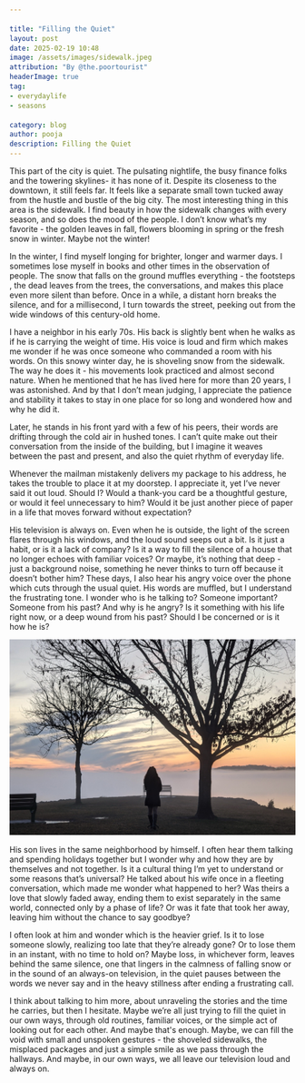 ```yaml
---

title: "Filling the Quiet"
layout: post
date: 2025-02-19 10:48
image: /assets/images/sidewalk.jpeg
attribution: "By @the.poortourist"
headerImage: true
tag:
- everydaylife
- seasons
  
category: blog
author: pooja
description: Filling the Quiet
---
```



This part of the city is quiet. The pulsating nightlife, the busy finance folks and the towering skylines- it has none of it. Despite its closeness to the downtown, it still feels far. It feels like a separate small town tucked away from the hustle and bustle of the big city. The most interesting thing in this area is the sidewalk. I find beauty in how the sidewalk changes with every season, and so does the mood of the people. I don’t know what’s my favorite - the golden leaves in fall, flowers blooming in spring or the fresh snow in winter. Maybe not the winter! 


In the winter, I find myself longing for brighter, longer and warmer days. I sometimes lose myself in books and other times in the observation of people. The snow that falls on the ground muffles everything - the footsteps , the dead leaves from the trees, the conversations, and makes this place even more silent than before. Once in a while, a distant horn breaks the silence, and for a millisecond, I turn towards the street, peeking out from the wide windows of this century-old home. 

I  have a neighbor in his early 70s. His back is slightly bent when he walks as if he is carrying the weight of time. His voice is loud and firm which makes me wonder if he was once someone who commanded a room with his words. On this snowy winter day, he is shoveling snow from the sidewalk. The way he does it - his movements look practiced and almost second nature. When he mentioned that he has lived here for more than 20 years, I was astonished. And by that I don’t mean judging, I appreciate the patience and stability it takes to stay in one place for so long and wondered how and why he did it. 

Later, he stands in his front yard with a few of his peers, their words are drifting through the cold air in hushed tones. I can’t quite make out their conversation from the inside of the building, but I imagine it weaves between the past and present, and also the quiet rhythm of everyday life.

Whenever the mailman mistakenly delivers my package to his address, he takes the trouble to place it at my doorstep. I appreciate it, yet I’ve never said it out loud. Should I? Would a thank-you card be a thoughtful gesture, or would it feel unnecessary to him? Would it be just another piece of paper in a life that moves forward without expectation? 

His television is always on. Even when he is outside, the light of the screen flares through his windows, and the loud sound seeps out a bit. Is it just a habit, or is it a lack of company? Is it a way to fill the silence of a house that no longer echoes with familiar voices? Or maybe, it’s nothing that deep - just a background noise, something he never thinks to turn off because it doesn’t bother him? 
These days, I also hear his angry voice over the phone which cuts through the usual quiet. His words are muffled, but I understand the frustrating tone. I wonder who is he talking to? Someone important? Someone from his past? And why is he angry? Is it something with his life right now, or a deep wound from his past?  Should I be concerned or is it how he is? 

<div class="image-caption">
  <img src="/assets/images/alone.jpg" alt="staring at the sunset alone">
  <!-- <figcaption>
    Staring at the sunset alone
  </figcaption> -->
</div>

His son lives in the same neighborhood by himself. I often hear them talking and spending holidays together but I wonder why and how they are by themselves and not together. Is it a cultural thing I’m yet to understand or some reasons that’s universal? He talked about his wife once in a fleeting conversation, which made me wonder what happened to her? Was theirs a love that slowly faded away, ending them to exist separately in the same world, connected only by a phase of life? Or was it fate that took her away, leaving him without the chance to say goodbye?

I often look at him and wonder which is the heavier grief. Is it to lose someone slowly, realizing too late that they’re already gone? Or to lose them in an instant, with no time to hold on? Maybe loss, in whichever form, leaves behind the same silence, one that lingers in the calmness of falling snow or in the sound of an always-on television, in the quiet pauses between the words we never say and in the heavy stillness after ending a frustrating call. 

I think about talking to him more, about unraveling the stories and the time he carries, but then I hesitate. Maybe we’re all just trying to fill the quiet in our own ways, through old routines, familiar voices, or the simple act of looking out for each other. And maybe that's enough. Maybe, we can fill the void with small and unspoken gestures - the shoveled sidewalks, the misplaced packages and just a simple smile as we pass through the hallways. And maybe, in our own ways, we all leave our television loud and always on.
